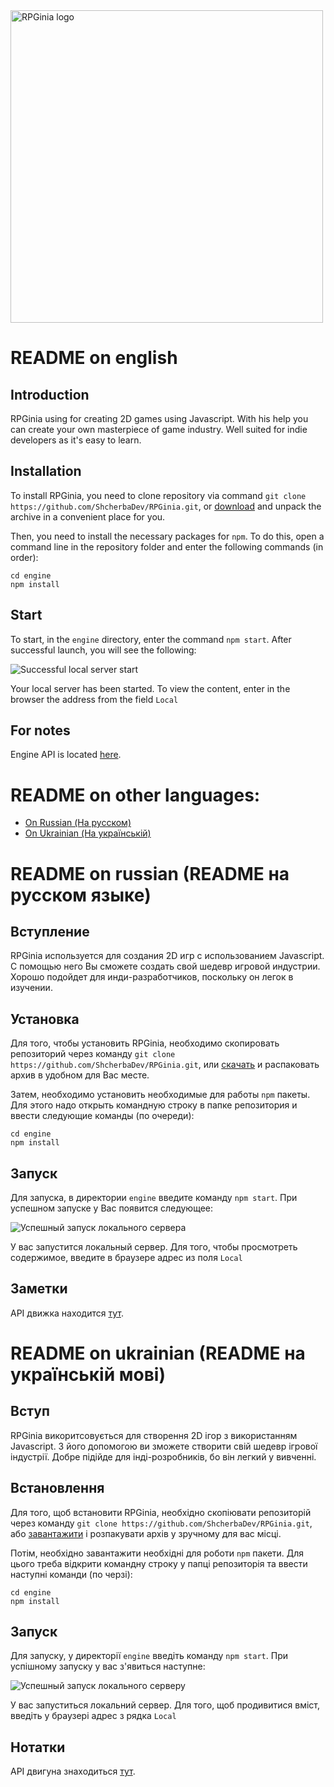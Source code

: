 <img src="https://camo.githubusercontent.com/b529c1ef9225dae56457d17f7a3069d61036c921/68747470733a2f2f73686368657262616465762e6769746875622e696f2f696d616765732f525047696e69612532306c6f676f25323066756c6c2e706e67" alt="RPGinia logo" data-canonical-src="https://shcherbadev.github.io/images/RPGinia%20logo%20full.png" width="500">

# README on english
## Introduction
RPGinia using for creating 2D games using Javascript. With his help you can create your own masterpiece of game industry. Well suited for indie developers as it's easy to learn.

## Installation
To install RPGinia, you need to clone repository via command `git clone https://github.com/ShcherbaDev/RPGinia.git`, or [download](https://codeload.github.com/ShcherbaDev/RPGinia/zip/master) and unpack the archive in a convenient place for you.

Then, you need to install the necessary packages for `npm`. To do this, open a command line in the repository folder and enter the following commands (in order):
```
cd engine
npm install
```

## Start
To start, in the `engine` directory, enter the command `npm start`. After successful launch, you will see the following:

![Successful local server start](https://i.imgur.com/rG0jHkx.jpg)

Your local server has been started. To view the content, enter in the browser the address from the field `Local`

## For notes
Engine API is located [here](https://shcherbadev.github.io/rpginia/docs/api/).


# README on other languages:
* [On Russian (На русском)](#readme-on-russian-readme-%D0%BD%D0%B0-%D1%80%D1%83%D1%81%D1%81%D0%BA%D0%BE%D0%BC)
* [On Ukrainian (На українській)](#readme-on-ukrainian-readme-%D0%BD%D0%B0-%D1%83%D0%BA%D1%80%D0%B0%D1%97%D0%BD%D1%81%D1%8C%D0%BA%D1%96%D0%B9-%D0%BC%D0%BE%D0%B2%D1%96)


# README on russian (README на русском языке)
## Вступление
RPGinia используется для создания 2D игр с использованием Javascript. С помощью него Вы сможете создать свой шедевр игровой индустрии. Хорошо подойдет для инди-разработчиков, поскольку он легок в изучении.

## Установка
Для того, чтобы установить RPGinia, необходимо скопировать репозиторий через команду `git clone https://github.com/ShcherbaDev/RPGinia.git`, или [скачать](https://codeload.github.com/ShcherbaDev/RPGinia/zip/master) и распаковать архив в удобном для Вас месте. 

Затем, необходимо установить необходимые для работы `npm` пакеты. Для этого надо открыть командную строку в папке репозитория и ввести следующие команды (по очереди):
```
cd engine
npm install
```

## Запуск
Для запуска, в директории `engine` введите команду `npm start`. При успешном запуске у Вас появится следующее:

![Успешный запуск локального сервера](https://i.imgur.com/rG0jHkx.jpg)

У вас запустится локальный сервер. Для того, чтобы просмотреть содержимое, введите в браузере адрес из поля `Local`

## Заметки
API движка находится [тут](https://shcherbadev.github.io/rpginia/docs/api/).


# README on ukrainian (README на українській мові)
## Вступ
RPGinia викоритсовується для створення 2D ігор з використанням Javascript. З його допомогою ви зможете створити свій шедевр ігрової індустрії. Добре підійде для інді-розробників, бо він легкий у вивченні.

## Встановлення
Для того, щоб встановити RPGinia, необхідно скопіювати репозиторій через команду `git clone https://github.com/ShcherbaDev/RPGinia.git`, або [завантажити](https://codeload.github.com/ShcherbaDev/RPGinia/zip/master) і розпакувати архів у зручному для вас місці.

Потім, необхідно завантажити необхідні для роботи `npm` пакети. Для цього треба відкрити командну строку у папці репозиторія та ввести наступні команди (по черзі):
```
cd engine
npm install
```

## Запуск
Для запуску, у директорії `engine` введіть команду `npm start`. При успішному запуску у вас з'явиться наступне:

![Успешный запуск локального серверу](https://i.imgur.com/rG0jHkx.jpg)

У вас запуститься локальний сервер. Для того, щоб продивитися вміст, введіть у браузері адрес з рядка `Local`

## Нотатки
API двигуна знаходиться [тут](https://shcherbadev.github.io/rpginia/docs/api/).
